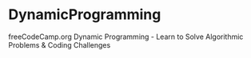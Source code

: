 # DynamicProgramming
freeCodeCamp.org Dynamic Programming - Learn to Solve Algorithmic Problems &amp; Coding Challenges
